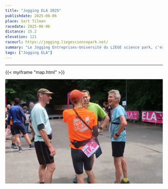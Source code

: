 ```yaml
---
title: "Jogging ELA 2025"
publishdate: 2025-06-06
place: Sart Tilman
racedate: 2025-06-06
distance: 15.2
elevation: 121
raceurl: https://jogging.liegesciencepark.net/
summary: "Le Jogging Entreprises-Université du LIEGE science park, c'est une action de solidarité au profit d'ELA et de la lutte contre la maladie."
tags: ["Jogging ELA"]
---
```


---------------


{{< myiframe "map.html" >}}


![Le départ](joggingELA01.JPG)